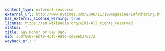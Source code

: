 ```yaml
---
content_type: external-resource
external_url: http://www.nytimes.com/2006/11/19/magazine/19fathering.html
has_external_license_warning: true
license: https://en.wikipedia.org/wiki/All_rights_reserved
status: ''
title: Gay Donor or Gay Dad?
uid: 36df8607-6bf9-43fc-9d9b-cd9e6b378272
wayback_url: ''
---
```

